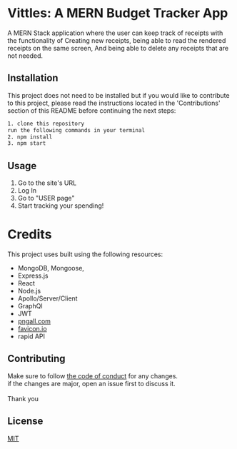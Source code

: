 # Vittles: A MERN Budget Tracker App

A MERN Stack application where the user can keep track of receipts with the functionality of Creating new receipts, being able to read the rendered receipts on the same screen, And being able to delete any receipts that are not needed.

## Installation

This project does not need to be installed but if you would like to contribute to this project, please read the  instructions located in the 'Contributions' section of this README before continuing the next steps:

```bash
1. clone this repository
run the following commands in your terminal
2. npm install
3. npm start
```

## Usage

1. Go to the site's URL
2. Log In
3. Go to "USER page"
4. Start tracking your spending!

<!-- SCREENSHOT /  link -->

# Credits

This project uses built using the following resources: 

- MongoDB, Mongoose,
- Express.js
- React
- Node.js
- Apollo/Server/Client
- GraphQl
- JWT
- [pngall.com](https://www.pngall.com/)
- [favicon.io](https://favicon.io/)
- rapid API

## Contributing

Make sure to follow [the code of conduct](https://dev.to/code-of-conduct) for any changes.
<br/>
if the changes are major, open an issue first to discuss it. 
<br/>
<br/>
Thank you

## License


[MIT](https://choosealicense.com/licenses/mit/)
